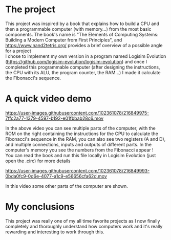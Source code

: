 # The project

This project was inspired by a book that explains how to build a CPU and then a programmable computer (with memory...) from the most basic components. The book's name is "The Elements of Computing Systems: Building a Modern Computer from First Principles", and https://www.nand2tetris.org/ provides a brief overview of a possible angle for a project
<br>
I chose to implement my own version in a program named Logisim Evolution (https://github.com/logisim-evolution/logisim-evolution) and once I completed this programmable computer (after designing the instructions, the CPU with its ALU, the program counter, the RAM...) I made it calculate the Fibonacci's sequence.


# A quick video demo



https://user-images.githubusercontent.com/102361078/216849975-7ffc2a77-1379-4597-b192-e01fbbab28c6.mov

In the above video you can see multiple parts of the computer, with the ROM on the right containing the instructions for the CPU to calculate the Fibonacci's sequence in the RAM, you can also see two registers (A and D), and multiple connections, inputs and outputs of different parts. 
In the computer's memory you see the numbers from the Fibonacci appear !
<br>
You can read the book and run this file locally in Logisim Evolution (just open the .circ) for more details


https://user-images.githubusercontent.com/102361078/216849993-0bda0fc9-0d6e-4077-a1c9-e56656cfa62d.mov

In this video some other parts of the computer are shown.



# My conclusions

This project was really one of my all time favorite projects as I now finally completely and thoroughly understand how computers work and it's really rewarding and interesting to work through this.
